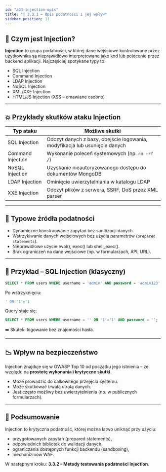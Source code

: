 ```yaml
---
id: "a03-injection-opis"
title: "💉 3.3.1 – Opis podatności i jej wpływ"
sidebar_position: 11
---
```


## 💉 Czym jest Injection?

**Injection** to grupa podatności, w której dane wejściowe kontrolowane przez użytkownika są nieprawidłowo interpretowane jako kod lub polecenie przez backend aplikacji. Najczęściej spotykane typy to:

- SQL Injection
- Command Injection
- LDAP Injection
- NoSQL Injection
- XML/XXE Injection
- HTML/JS Injection (XSS – omawiane osobno)

---

## 💥 Przykłady skutków ataku Injection

| Typ ataku        | Możliwe skutki                                      |
|------------------|------------------------------------------------------|
| SQL Injection    | Odczyt danych z bazy, obejście logowania, modyfikacja lub usunięcie danych |
| Command Injection| Wykonanie poleceń systemowych (np. `rm -rf /`)       |
| NoSQL Injection  | Uzyskanie nieautoryzowanego dostępu do dokumentów MongoDB |
| LDAP Injection   | Ominięcie uwierzytelniania w katalogu LDAP           |
| XXE Injection    | Odczyt plików z serwera, SSRF, DoS przez XML parser  |

---

## 🧪 Typowe źródła podatności

- Dynamiczne konstruowanie zapytań bez sanitizacji danych.
- Wstrzykiwanie danych wejściowych bez użycia parametrów (`prepared statements`).
- Nieprawidłowe użycie eval(), exec() lub shell_exec().
- Brak ograniczeń na dane wejściowe (np. w formularzach, API, URL).

---

## 🧱 Przykład – SQL Injection (klasyczny)

```sql
SELECT * FROM users WHERE username = 'admin' AND password = 'admin123';
```

Po wstrzyknięciu:

```sql
' OR '1'='1
```

Query staje się:

```sql
SELECT * FROM users WHERE username = '' OR '1'='1' AND password = '';
```

➡️ Skutek: logowanie bez znajomości hasła.

---

## 📉 Wpływ na bezpieczeństwo

Injection znajduje się w OWASP Top 10 od początku jego istnienia – ze względu na **prostotę wykonania i krytyczne skutki**.

- Może prowadzić do całkowitego przejęcia systemu.
- Może skutkować trwałą utratą danych.
- Jest często możliwy bez uwierzytelnienia (np. w publicznych formularzach).

---

## 🧠 Podsumowanie

Injection to krytyczna podatność, której można łatwo uniknąć przy użyciu:
- przygotowanych zapytań (prepared statements),
- odpowiednich bibliotek do walidacji danych,
- ograniczania dostępnych funkcji backendu (sandboxing),
- mechanizmów WAF.

W następnym kroku: **3.3.2 – Metody testowania podatności Injection**.
